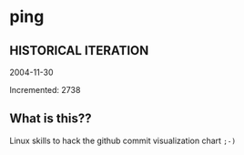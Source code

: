 # ping

## HISTORICAL ITERATION
2004-11-30

Incremented: 2738

## What is this?? 
Linux skills to hack the github commit visualization chart `;-)`
